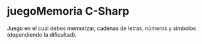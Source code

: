 # juegoMemoria C-Sharp
Juego en el cual debes memorizar, cadenas de letras, números y símbolos (dependiendo la dificultad).

